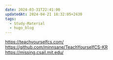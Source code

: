 ```yaml
---
date: 2024-03-31T22:41:00
updatedAt: 2024-04-21 18:32:05+2430
tags:
  - Study-Material
  - hugo_blog
---
```

https://teachyourselfcs.com/
https://github.com/minnsane/TeachYourselfCS-KR
https://missing.csail.mit.edu/
